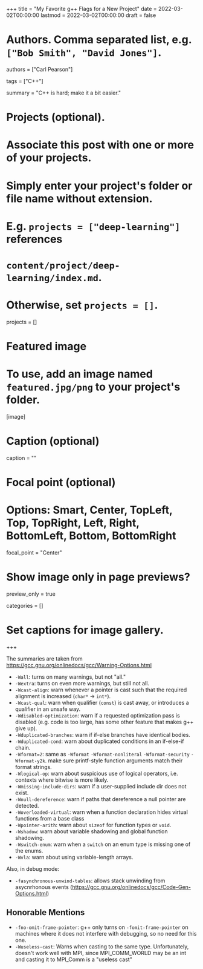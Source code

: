 +++
title = "My Favorite g++ Flags for a New Project"
date = 2022-03-02T00:00:00
lastmod = 2022-03-02T00:00:00
draft = false

# Authors. Comma separated list, e.g. `["Bob Smith", "David Jones"]`.
authors = ["Carl Pearson"]

tags = ["C++"]

summary = "C++ is hard; make it a bit easier."

# Projects (optional).
#   Associate this post with one or more of your projects.
#   Simply enter your project's folder or file name without extension.
#   E.g. `projects = ["deep-learning"]` references 
#   `content/project/deep-learning/index.md`.
#   Otherwise, set `projects = []`.
projects = []

# Featured image
# To use, add an image named `featured.jpg/png` to your project's folder. 
[image]
  # Caption (optional)
  caption = ""

  # Focal point (optional)
  # Options: Smart, Center, TopLeft, Top, TopRight, Left, Right, BottomLeft, Bottom, BottomRight
  focal_point = "Center"

  # Show image only in page previews?
  preview_only = true


categories = []

# Set captions for image gallery.


+++

The summaries are taken from https://gcc.gnu.org/onlinedocs/gcc/Warning-Options.html

* `-Wall`: turns on many warnings, but not "all."
* `-Wextra`: turns on even more warnings, but still not all.
* `-Wcast-align`: warn whenever a pointer is cast such that the required alignment is increased (`char*` -> `int*`).
* `-Wcast-qual`: warn when qualifier (`const`) is cast away, or introduces a qualifier in an unsafe way.
* `-Wdisabled-optimization`: warn if a requested optimization pass is disabled (e.g. code is too large, has some other feature that makes g++ give up).
* `-Wduplicated-branches`: warn if if-else branches have identical bodies.
* `-Wduplicated-cond`: warn about duplicated conditions in an if-else-if chain.
* `-Wformat=2`: same as `-Wformat` `-Wformat-nonliteral` `-Wformat-security` `-Wformat-y2k`. make sure printf-style function arguments match their format strings.
* `-Wlogical-op`: warn about suspicious use of logical operators, i.e. contexts where bitwise is more likely.
* `-Wmissing-include-dirs`: warn if a user-supplied include dir does not exist.
* `-Wnull-dereference`: warn if paths that dereference a null pointer are detected.
* `-Woverloaded-virtual`: warn when a function declaration hides virtual functions from a base class
* `-Wpointer-arith`: warn about `sizeof` for function types or `void`.
* `-Wshadow`: warn about variable shadowing and global function shadowing.
* `-Wswitch-enum`: warn when a `switch` on an enum type is missing one of the enums.
* `-Wvla`: warn about using variable-length arrays.

Also, in debug mode:

* `-fasynchronous-unwind-tables`: allows stack unwinding from asycnrhonous events (https://gcc.gnu.org/onlinedocs/gcc/Code-Gen-Options.html)

## Honorable Mentions

* `-fno-omit-frame-pointer`: g++ only turns on `-fomit-frame-pointer` on machines where it does not interfere with debugging, so no need for this one.
* `-Wuseless-cast`: Warns when casting to the same type. Unfortunately, doesn't work well with MPI, since MPI_COMM_WORLD may be an int and casting it to MPI_Comm is a "useless cast"
